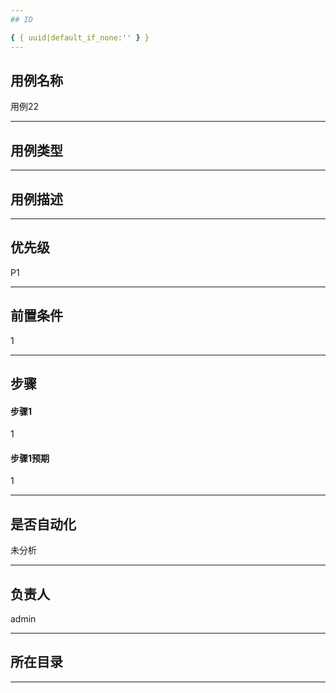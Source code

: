 ```yaml
---
## ID

{ { uuid|default_if_none:'' } }
---
```


## 用例名称

用例22

---

## 用例类型



---

## 用例描述



---

## 优先级

P1

---

## 前置条件

1

---

## 步骤



#### 步骤1

1

#### 步骤1预期

1 

---

## 是否自动化

未分析

---

## 负责人

admin

---



## 所在目录



---
